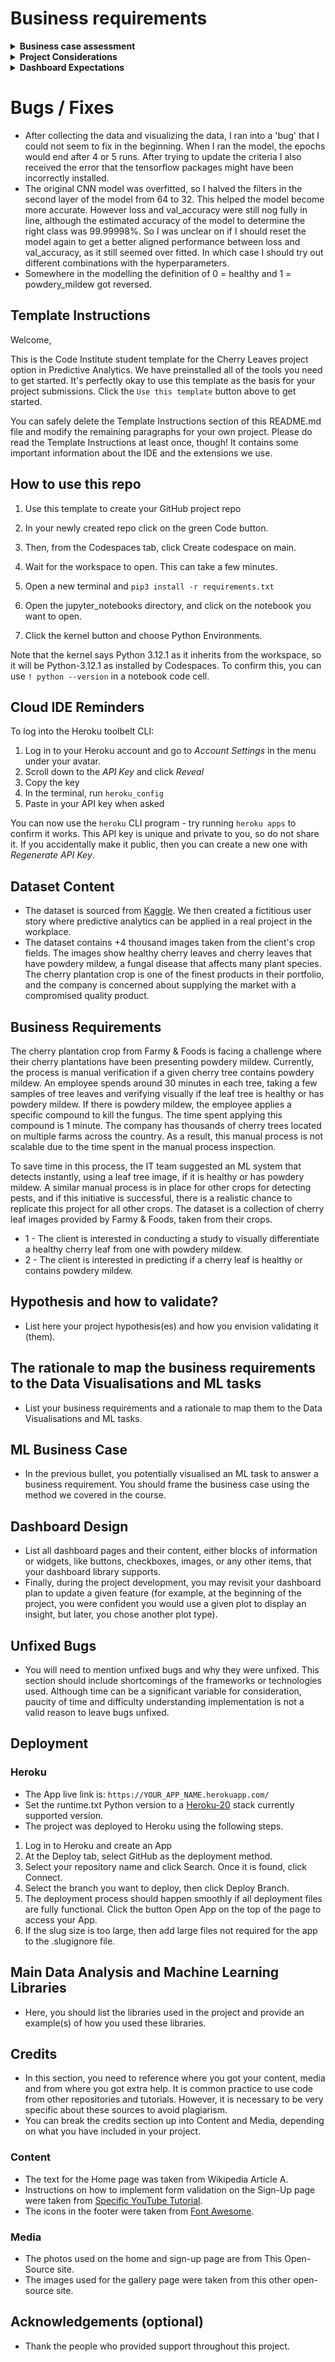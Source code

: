 # Business requirements

<details>
    <summary><strong>Business case assessment</strong></summary>
    <table>
        <thead>
            <tr>
                <th>Ask</th>
                <th>Requirements</th>
                <th>Pass/Fail</th>
            </tr>
        </thead>
        <tbody>
            <tr>
                <td>1. What are the business requirements?</td>
                <td>
                - The client is interested in conducting a study to visually differentiate a cherry leaf that is healthy from one that contains powdery mildew.<br>
                - The client is interested in predicting if a cherry leaf is healthy or contains powdery mildew.
                </td>
                <td>
                <!-- &#10003; -->
                </td>
            </tr>
            <tr>
                <td>2. Is there any business requirement that can be answered with conventional data analysis?</td>
                <td>
                - Yes, we can use conventional data analysis to conduct a study to visually differentiate a cherry leaf that is healthy from one that contains powdery mildew.
                </td>
                <td>
                <!-- &#10003; -->
                </td>
            </tr>
            <tr>
                <td>3. Does the client need a dashboard or an API endpoint?</td>
                <td>- The client needs a dashboard.</td>
                <td>
                <!-- &#10003; -->
                </td>
            </tr>
            <tr>
                <td>4. What does the client consider as a successful project outcome?</td>
                <td>
                - A study showing how to visually differentiate a cherry leaf that is healthy from one that contains powdery mildew.<br>
                - Also, the capability to predict if a cherry leaf is healthy or contains powdery mildew.</td>
                <td>
                <!-- &#10003; -->
                </td>
            </tr>
            <tr>
                <td>5. Can you break down the project into Epics and User Stories?</td>
                <td>
                - Information gathering and data collection.<br>
                - Data visualization, cleaning, and preparation.<br>
                - Model training, optimization and validation.<br>
                - Dashboard planning, designing, and development.<br>
                - Dashboard deployment and release.
                </td>
                <td>
                <!-- &#10003; -->
                </td>
            </tr>
            <tr>
                <td>6. Ethical or Privacy concerns?</td>
                <td>
                - The client provided the data under an NDA (non-disclosure agreement), therefore the data should only be shared with professionals that are officially involved in the project.
                </td>
                <td>
                <!-- &#10003; -->
                </td>
            </tr>
            <tr>
                <td>7. Does the data suggest a particular model?</td>
                <td>
                - The data suggests a binary classifier, indicating whether a particular cherry leaf is healthy or contains powdery mildew.
                </td>
                <td>
                <!-- &#10003; -->
                </td>
            </tr>
            <tr>
                <td>8. What are the model's inputs and intended outputs?</td>
                <td>
                - The input is a cherry leaf image and the output is a prediction of whether the cherry leaf is healthy or contains powdery mildew.
                </td>
                <td>
                <!-- &#10003; -->
                </td>
            </tr>
            <tr>
                <td>9. What are the criteria for the performance goal of the predictions?</td>
                <td>- We agreed with the client a degree of 97% accuracy.</td>
                <td>
                <!-- &#10003; -->
                </td>
            </tr>
            <tr>
                <td>10. How will the client benefit?</td>
                <td>- The client will not supply the market with a product of compromised quality.</td>
                <td>
                <!-- &#10003; -->
                </td>
            </tr>
        </tbody>
    </table>
</details>

<details>
    <summary><strong>Project Considerations</strong></summary>
    <table>
        <thead>
            <tr>
                <th>Business Requirements</th>
                <th>Requirements</th>
                <th>Pass/Fail</th>
            </tr>
        </thead>
        <tbody>
            <tr>
                <td>BR 1</td>
                <td>
                Your study should include at least analysis on:<br>
                - average images and variability images for each class (healthy or powdery mildew),<br>
                - the differences between average healthy and average powdery mildew cherry leaves,<br>
                - an image montage for each class.
                </td>
                <td>
                <!-- &#10003; -->
                </td>
            </tr>
            <tr>
                <td>BR 2</td>
                <td>
                - You may deliver an ML system that is capable of predicting whether a cherry leaf is healthy or contains powdery mildew. In this case, we suggest to use Neural Networks to map the relationships between the features and the labels.<br><br>
                - You will notice when exploring the dataset that the images are 256 pixels × 256 pixels. When defining your image shape to load the images to memory for training the model, you may choose 256 × 256 as your image shape. However, that will lead to a trained model that will likely be larger than 100Mb. This is fine as long as the model meets the project requirement, the caveat is that you may need to use Git LFS (Large File Storage) to push files larger than 100Mb to GitHub. As a result, we suggest you consider using an image shape that is smaller, like 100 × 100 or 50 × 50, with the expectation that the model would still meet the performance requirement and will be smaller than 100Mb for a smoother push to GitHub.
                </td>
                <td>
                <!-- &#10003; -->
                </td>
            </tr>
        </tbody>
    </table>
</details>

<details>
    <summary><strong>Dashboard Expectations</strong></summary>
    <table>
        <thead>
            <tr>
                <th></th>
                <th>Expectation</th>
                <th>Pass/Fail</th>
            </tr>
        </thead>
        <tbody>
            <tr>
                <td>1.</td>
                <td>
                A project summary page, showing the project dataset summary and the client's requirements.
                </td>
                <td>
                <!-- &#10003; -->
                </td>
            </tr>
            <tr>
                <td>2.</td>
                <td>
                A page listing your findings related to a study to visually differentiate a cherry leaf that is healthy from one that contains powdery mildew.
                </td>
                <td>
                <!-- &#10003; -->
                </td>
            </tr>
            <tr>
                <td>3.</td>
                <td>A page containing:<br>
                -  A link to download a set of cherry leaf images for live prediction (you may use the Kaggle repository that was provided to you).<br>
                - A User Interface with a file uploader widget. The user should have the capacity to upload multiple images. For each image, it will display the image and a prediction statement, indicating if a cherry leaf is healthy or contains powdery mildew and the probability associated with this statement.<br>
                - A table with the image name and prediction results, and a download button to download the table.
                </td>
                <td>
                <!-- &#10003; -->
                </td>
            </tr>
            <tr>
                <td>4. </td>
                <td>A page indicating your project hypothesis and how you validated it across the project.</td>
                <td>
                <!-- &#10003; -->
                </td>
            </tr>
            <tr>
                <td>5.</td>
                <td>A technical page displaying your model performance.</td>
                <td>
                <!-- &#10003; -->
                </td>
            </tr>
        </tbody>
    </table>
</details>

# Bugs / Fixes
* After collecting the data and visualizing the data, I ran into a 'bug' that I could not seem to fix in the beginning. When I ran the model, the epochs would end after 4 or 5 runs. After trying to update the criteria I also received the error that the tensorflow packages might have been incorrectly installed.
* The original CNN model was overfitted, so I halved the filters in the second layer of the model from 64 to 32. This helped the model become more accurate. However loss and val_accuracy were still nog fully in line, although the estimated accuracy of the model to determine the right class was 99.99998%. So I was unclear on if I should reset the model again to get a better aligned performance between loss and val_accuracy, as it still seemed over fitted. In which case I should try out different combinations with the hyperparameters.
* Somewhere in the modelling the definition of 0 = healthy and 1 = powdery_mildew got reversed.

## Template Instructions

Welcome,

This is the Code Institute student template for the Cherry Leaves project option in Predictive Analytics. We have preinstalled all of the tools you need to get started. It's perfectly okay to use this template as the basis for your project submissions. Click the `Use this template` button above to get started.

You can safely delete the Template Instructions section of this README.md file and modify the remaining paragraphs for your own project. Please do read the Template Instructions at least once, though! It contains some important information about the IDE and the extensions we use.

## How to use this repo

1. Use this template to create your GitHub project repo

1. In your newly created repo click on the green Code button.

1. Then, from the Codespaces tab, click Create codespace on main.

1. Wait for the workspace to open. This can take a few minutes.

1. Open a new terminal and `pip3 install -r requirements.txt`

1. Open the jupyter_notebooks directory, and click on the notebook you want to open.

1. Click the kernel button and choose Python Environments.

Note that the kernel says Python 3.12.1 as it inherits from the workspace, so it will be Python-3.12.1 as installed by Codespaces. To confirm this, you can use `! python --version` in a notebook code cell.

## Cloud IDE Reminders

To log into the Heroku toolbelt CLI:

1. Log in to your Heroku account and go to _Account Settings_ in the menu under your avatar.
2. Scroll down to the _API Key_ and click _Reveal_
3. Copy the key
4. In the terminal, run `heroku_config`
5. Paste in your API key when asked

You can now use the `heroku` CLI program - try running `heroku apps` to confirm it works. This API key is unique and private to you, so do not share it. If you accidentally make it public, then you can create a new one with _Regenerate API Key_.

## Dataset Content

- The dataset is sourced from [Kaggle](https://www.kaggle.com/codeinstitute/cherry-leaves). We then created a fictitious user story where predictive analytics can be applied in a real project in the workplace.
- The dataset contains +4 thousand images taken from the client's crop fields. The images show healthy cherry leaves and cherry leaves that have powdery mildew, a fungal disease that affects many plant species. The cherry plantation crop is one of the finest products in their portfolio, and the company is concerned about supplying the market with a compromised quality product.

## Business Requirements

The cherry plantation crop from Farmy & Foods is facing a challenge where their cherry plantations have been presenting powdery mildew. Currently, the process is manual verification if a given cherry tree contains powdery mildew. An employee spends around 30 minutes in each tree, taking a few samples of tree leaves and verifying visually if the leaf tree is healthy or has powdery mildew. If there is powdery mildew, the employee applies a specific compound to kill the fungus. The time spent applying this compound is 1 minute. The company has thousands of cherry trees located on multiple farms across the country. As a result, this manual process is not scalable due to the time spent in the manual process inspection.

To save time in this process, the IT team suggested an ML system that detects instantly, using a leaf tree image, if it is healthy or has powdery mildew. A similar manual process is in place for other crops for detecting pests, and if this initiative is successful, there is a realistic chance to replicate this project for all other crops. The dataset is a collection of cherry leaf images provided by Farmy & Foods, taken from their crops.

- 1 - The client is interested in conducting a study to visually differentiate a healthy cherry leaf from one with powdery mildew.
- 2 - The client is interested in predicting if a cherry leaf is healthy or contains powdery mildew.

## Hypothesis and how to validate?

- List here your project hypothesis(es) and how you envision validating it (them).

## The rationale to map the business requirements to the Data Visualisations and ML tasks

- List your business requirements and a rationale to map them to the Data Visualisations and ML tasks.

## ML Business Case

- In the previous bullet, you potentially visualised an ML task to answer a business requirement. You should frame the business case using the method we covered in the course.

## Dashboard Design

- List all dashboard pages and their content, either blocks of information or widgets, like buttons, checkboxes, images, or any other items, that your dashboard library supports.
- Finally, during the project development, you may revisit your dashboard plan to update a given feature (for example, at the beginning of the project, you were confident you would use a given plot to display an insight, but later, you chose another plot type).

## Unfixed Bugs

- You will need to mention unfixed bugs and why they were unfixed. This section should include shortcomings of the frameworks or technologies used. Although time can be a significant variable for consideration, paucity of time and difficulty understanding implementation is not a valid reason to leave bugs unfixed.

## Deployment

### Heroku

- The App live link is: `https://YOUR_APP_NAME.herokuapp.com/`
- Set the runtime.txt Python version to a [Heroku-20](https://devcenter.heroku.com/articles/python-support#supported-runtimes) stack currently supported version.
- The project was deployed to Heroku using the following steps.

1. Log in to Heroku and create an App
2. At the Deploy tab, select GitHub as the deployment method.
3. Select your repository name and click Search. Once it is found, click Connect.
4. Select the branch you want to deploy, then click Deploy Branch.
5. The deployment process should happen smoothly if all deployment files are fully functional. Click the button Open App on the top of the page to access your App.
6. If the slug size is too large, then add large files not required for the app to the .slugignore file.

## Main Data Analysis and Machine Learning Libraries

- Here, you should list the libraries used in the project and provide an example(s) of how you used these libraries.

## Credits

- In this section, you need to reference where you got your content, media and from where you got extra help. It is common practice to use code from other repositories and tutorials. However, it is necessary to be very specific about these sources to avoid plagiarism.
- You can break the credits section up into Content and Media, depending on what you have included in your project.

### Content

- The text for the Home page was taken from Wikipedia Article A.
- Instructions on how to implement form validation on the Sign-Up page were taken from [Specific YouTube Tutorial](https://www.youtube.com/).
- The icons in the footer were taken from [Font Awesome](https://fontawesome.com/).

### Media

- The photos used on the home and sign-up page are from This Open-Source site.
- The images used for the gallery page were taken from this other open-source site.

## Acknowledgements (optional)

- Thank the people who provided support throughout this project.
